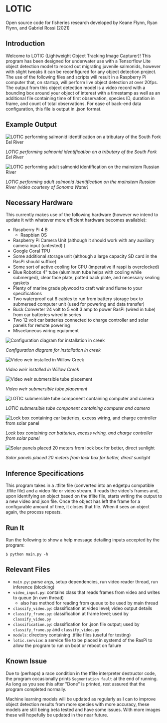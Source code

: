 # **LOTIC**
Open source code for fisheries research developed by Keane Flynn, Ryan Flynn, and Gabriel Rossi (2021)

## **Introduction**
Welcome to LOTIC (Lightweight Object Tracking Image Capturer)! This program has been designed for underwater use with a Tensorflow Lite object detection model to record out migrating juvenile salmonids, however with slight tweaks it can be reconfigured for any object detection project. The use of the following files and scripts will result in a Raspberry Pi computer that, on startup, will perform live object detection at over 20fps. The output from this object detection model is a video record with a bounding box around your object of interest with a timestamp as well as an additional  file containing time of first observation, species ID, duration in frame, and count of total observations. For ease of back-end data configuration, this file is output in .json format. 


## **Example Output**
![LOTIC performing salmonid identification on a tributary of the South Fork Eel River](https://github.com/keaneflynn/LOTIC/blob/main/media/fish.gif)

*LOTIC performing salmonid identification on a tributary of the South Fork Eel River*

![LOTIC performing adult salmonid identification on the mainstem Russian River](https://github.com/keaneflynn/LOTIC/blob/main/media/mirabelSample.GIF)

*LOTIC performing adult salmonid identification on the mainstem Russian River (video courtesy of Sonoma Water)*


## **Necessary Hardware**
This currently makes use of the following hardware (however we intend to update it with whatever more efficient hardware becomes available):
* Raspberry Pi 4 B
  * Raspbian OS
* Raspberry Pi Camera Unit (although it should work with any auxiliary camera input (untested) )
* Google Coral TPU
* Some additional storage unit (although a large capacity SD card in the RasPi should suffice)
* Some sort of active cooling for CPU (imperative if raspi is overclocked)
* Blue Robotics 4" tube (aluminum tube helps with cooling while submerged), clear face plate, potted back plate, and necessary sealing gaskets
* Plenty of marine grade plywood to craft weir and flume to your specifications
* Two waterproof cat 6 cables to run from battery storage box to submersed computer unit (used for powering and data transfer)
* Buck Converter 24 volt to 5 volt 3 amp to power RasPi (wired in tube) from car batteries wired in series
* Two 12 volt car batteries connected to charge controller and solar panels for remote powering
* Miscelaneous wiring equipment

![Configuration diagram for installation in creek](https://github.com/keaneflynn/LOTIC/blob/main/media/LOTIC-InStream.png)

*Configuration diagram for installation in creek*

![Video weir installed in Willow Creek](https://github.com/keaneflynn/LOTIC/blob/main/media/InstalledVideoWeir.jpg)

*Video weir installed in Willow Creek*

![Video weir submersible tube placement](https://github.com/keaneflynn/LOTIC/blob/main/media/VideoWeir.jpeg)

*Video weir submersible tube placement*

![LOTIC submersible tube component containing computer and camera](https://github.com/keaneflynn/LOTIC/blob/main/media/LOTICtube.png)

*LOTIC submersible tube component containing computer and camera*

![Lock box containing car batteries, excess wiring, and charge controller from solar panel](https://github.com/keaneflynn/LOTIC/blob/main/media/LockBox.jpg)

*Lock box containing car batteries, excess wiring, and charge controller from solar panel*

![Solar panels placed 20 meters from lock box for better, direct sunlight](https://github.com/keaneflynn/LOTIC/blob/main/media/SolarPower.jpeg)

*Solar panels placed 20 meters from lock box for better, direct sunlight*


## **Inference Specifications**
This program takes in a .tflite file (converted into an edgetpu compatible .tflite file) and a video file or video stream. It reads the video's frames
and, upon identifying an object based on the tflite file, starts writing the output
to a new video and json file. Once the object has left the frame for a configurable amount of time,
it closes that file. When it sees an object again, the process repeats.

## **Run It**

Run the following to show a help message detailing inputs accepted by the program:

```shell
$ python main.py -h
```

## **Relevant Files**
- `main.py`: parse args, setup dependencies, run video reader thread, run inference (blocking)
- `video_input.py`: contains class that reads frames from video and writes to queue (in own thread)
  - also has method for reading from queue to be used by main thread
- `classify_video.py`: classification at video level; video output details
- `classify_frame.py`: classification at frame level; used by `classify_video.py`
- `classification.py`: classification for .json file output; used by `classify_frame.py` and `classify_video.py`
- `models`: directory containing .tflite files (useful for testing)
- `lotic.service`: a service file to be placed in systemd of the RasPi to allow the program to run on boot or reboot on failure

## **Known Issue**
Due to (perhaps) a race condition in the tflite interpreter destructor code, the program
occasionally prints `Segmentation fault` at the end of running. As long as you see this
after "Done" is printed, rest assured that the program completed normally.

Machine learning models will be updated as regularly as I can to improve object detection results from more species with more accuracy, these models are still being beta tested and have some issues. With more images these will hopefully be updated in the near future.
